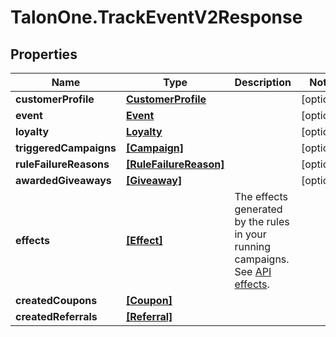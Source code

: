 # TalonOne.TrackEventV2Response

## Properties

Name | Type | Description | Notes
------------ | ------------- | ------------- | -------------
**customerProfile** | [**CustomerProfile**](CustomerProfile.md) |  | [optional] 
**event** | [**Event**](Event.md) |  | [optional] 
**loyalty** | [**Loyalty**](Loyalty.md) |  | [optional] 
**triggeredCampaigns** | [**[Campaign]**](Campaign.md) |  | [optional] 
**ruleFailureReasons** | [**[RuleFailureReason]**](RuleFailureReason.md) |  | [optional] 
**awardedGiveaways** | [**[Giveaway]**](Giveaway.md) |  | [optional] 
**effects** | [**[Effect]**](Effect.md) | The effects generated by the rules in your running campaigns. See [API effects](https://docs.talon.one/docs/dev/integration-api/api-effects). | 
**createdCoupons** | [**[Coupon]**](Coupon.md) |  | 
**createdReferrals** | [**[Referral]**](Referral.md) |  | 


